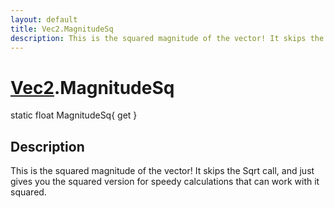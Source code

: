 ```yaml
---
layout: default
title: Vec2.MagnitudeSq
description: This is the squared magnitude of the vector! It skips the Sqrt call, and just gives you the squared version for speedy calculations that can work with it squared.
---
```

# [Vec2]({{site.url}}/Pages/Reference/Vec2.html).MagnitudeSq

<div class='signature' markdown='1'>
static float MagnitudeSq{ get }
</div>

## Description
This is the squared magnitude of the vector! It skips
the Sqrt call, and just gives you the squared version for speedy
calculations that can work with it squared.

